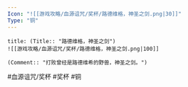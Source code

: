 ```yaml
---
Icon: "![[游戏攻略/血源诅咒/奖杯/路德维格，神圣之剑.png|30]]"
Type: "铜"
---
```

```ad-common-bronze-trophy
title: (Title:: "路德维格，神圣之剑")
![[游戏攻略/血源诅咒/奖杯/路德维格，神圣之剑.png|100]]

(Comment:: "打败曾经是路德维希的野兽，神圣之剑。")
```

#血源诅咒/奖杯 #奖杯 #铜
